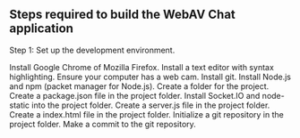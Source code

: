 Steps required to build the WebAV Chat application
--------------------------------------------------
Step 1: Set up the development environment.

Install Google Chrome of Mozilla Firefox.
Install a text editor with syntax highlighting.
Ensure your computer has a web cam.
Install git.
Install Node.js and npm (packet manager for Node.js).
Create a folder for the project.
Create a package.json file in the project folder.
Install Socket.IO and node-static into the project folder.
Create a server.js file in the project folder.
Create a index.html file in the project folder.
Initialize a git repository in the project folder.
Make a commit to the git repository.

